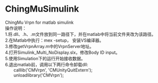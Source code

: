 # ChingMuSimulink
ChingMu Vrpn for matlab simulink<br>
操作说明：<br>
1.将.dll、.h、.m文件放到同一路径下，并在matlab中将当前文件夹改为该路径。<br>
2.在Matlab中执行：mex -setup， 安装VS编译器。<br>
3.修改getVrpnArray.m中的VrpnServer地址。<br>
4.打开Simulink_Multi_NoDisplay.slx，修改Body ID input。<br>
5.使用Simulation下的运行开始接收数据。<br>
6.退出matlab前，调用以下两行命令卸载dll:<br>
&emsp;&emsp;calllib('CMVrpn', 'CMUnityQuitExtern');<br>
&emsp;&emsp;unloadlibrary('CMVrpn');<br>
